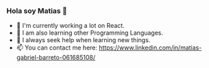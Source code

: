 ### Hola soy Matias 👋

<!--
**mbarreto1988/mbarreto1988** is a ✨ _special_ ✨ repository because its `README.md` (this file) appears on your GitHub profile.

Here are some ideas to get you started:
-->

- 🔭 I'm currently working a lot on React.
- 🌱 I am also learning other Programming Languages.
- 🤔 I always seek help when learning new things.
- 📫 You can contact me here: https://www.linkedin.com/in/matias-gabriel-barreto-061685108/
<!-- - 👯 I’m looking to collaborate on ... -->
<!-- - 💬 Ask me about ... -->
<!-- - 😄 Pronouns: ... -->
<!-- - ⚡ Fun fact: ... -->

